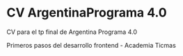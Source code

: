 # CV ArgentinaPrograma 4.0

CV para el tp final de Argentina Programa 4.0

Primeros pasos del desarrollo frontend - Academia Ticmas
